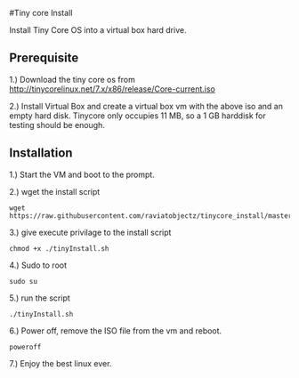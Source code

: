 #Tiny core Install

Install Tiny Core OS into a virtual box hard drive.

## Prerequisite

1.) Download the tiny core os from 
http://tinycorelinux.net/7.x/x86/release/Core-current.iso

2.) Install Virtual Box and create a virtual box vm with the above iso and an empty hard disk. 
Tinycore only occupies 11 MB, so a 1 GB harddisk for testing should be enough.

## Installation

1.) Start the VM and boot to the prompt.

2.) wget the install script 

    wget https://raw.githubusercontent.com/raviatobjectz/tinycore_install/master/tinyInstall.sh
    
3.) give execute privilage to the install script

    chmod +x ./tinyInstall.sh

4.) Sudo to root

    sudo su
    
5.) run the script

    ./tinyInstall.sh
    
6.) Power off, remove the ISO file from the vm and reboot.

    poweroff
    
7.) Enjoy the best linux ever.

